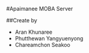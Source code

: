 #Apaimanee MOBA Server

##Create by
  * Aran Khunaree
  * Phutthewan Yangyuenyong
  * Chareamchon Seakoo

